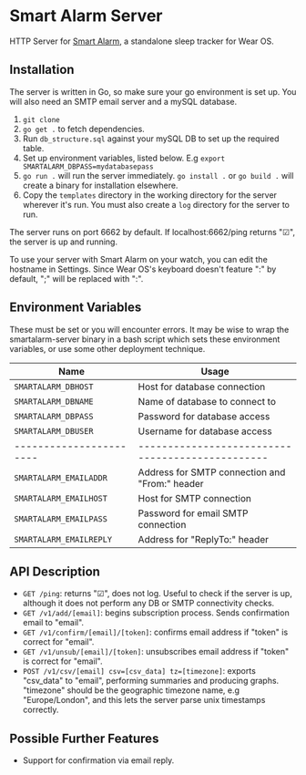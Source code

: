# Smart Alarm Server
HTTP Server for [Smart Alarm](https://www.github.com/fridgecow/smartalarm), a standalone sleep tracker for Wear OS.

## Installation

The server is written in Go, so make sure your go environment is set up. You will also need an SMTP email server and a mySQL database.

1. `git clone`
2. `go get .` to fetch dependencies.
3. Run `db_structure.sql` against your mySQL DB to set up the required table.
4. Set up environment variables, listed below. E.g `export SMARTALARM_DBPASS=mydatabasepass`
5. `go run .` will run the server immediately. `go install .` or `go build .` will create a binary for installation elsewhere.
6. Copy the `templates` directory in the working directory for the server wherever it's run. You must also create a `log` directory for the server to run.

The server runs on port 6662 by default. If localhost:6662/ping returns "☑", the server is up and running.

To use your server with Smart Alarm on your watch, you can edit the hostname in Settings. Since Wear OS's keyboard doesn't feature ":" by default, ";" will be replaced with ":".

## Environment Variables

These must be set or you will encounter errors. It may be wise to wrap the smartalarm-server binary in a bash script which sets these environment variables, or use some other deployment technique.

| Name                  | Usage                                          |
|-----------------------|------------------------------------------------|
|`SMARTALARM_DBHOST`    | Host for database connection                   |
|`SMARTALARM_DBNAME`    | Name of database to connect to                 |
|`SMARTALARM_DBPASS`    | Password for database access                   |
|`SMARTALARM_DBUSER`    | Username for database access                   |
|-----------------------|------------------------------------------------|
|`SMARTALARM_EMAILADDR` | Address for SMTP connection and "From:" header |
|`SMARTALARM_EMAILHOST` | Host for SMTP connection                       |
|`SMARTALARM_EMAILPASS` | Password for email SMTP connection             |
|`SMARTALARM_EMAILREPLY`| Address for "ReplyTo:" header                  |

## API Description

- `GET /ping`: returns "☑", does not log. Useful to check if the server is up, although it does not perform any DB or SMTP connectivity checks.
- `GET /v1/add/[email]`: begins subscription process. Sends confirmation email to "email".
- `GET /v1/confirm/[email]/[token]`: confirms email address if "token" is correct for "email".
- `GET /v1/unsub/[email]/[token]`: unsubscribes email address if "token" is correct for "email".
- `POST /v1/csv/[email] csv=[csv_data] tz=[timezone]`: exports "csv_data" to "email", performing summaries and producing graphs. "timezone" should be the geographic timezone name, e.g "Europe/London", and this lets the server parse unix timestamps correctly.

## Possible Further Features

- Support for confirmation via email reply.
